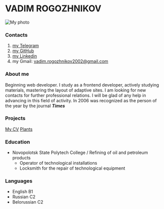 # VADIM ROGOZHNIKOV 
![My photo](https://user-images.githubusercontent.com/108485029/207972958-a8622fce-fddd-4cc1-bc51-4dfdc6b0ed93.jpg)
### Contacts 
1. [my Telegram](https://t.me/vadimrogozhnikov)
2. [my GitHub](https://github.com/vadim-project)
3. [my Linkedin](https://www.linkedin.com/in/vadim-rogozhnikov)
4. my Gmail: vadim.rogozhnikov2002@gmail.com
### About me
Beginning web developer.
I study as a frontend developer, actively studying materials, mastering the layout of adaptive sites.
I am looking for new contacts for further professional relations. I will be glad of any help in advancing in this field of activity.
In 2006 was recognized as the person of the year by the journal ***Times***
### Projects
[My CV](https://github.com/vadim-project/rsschool-cv/edit/gh-pages/cv.md)
[Plants](https://rolling-scopes-school.github.io/vadim-project-JSFEPRESCHOOL2022Q4/plants/)
### Education
* Novopolotsk State Polytech College / Refining of oil and petroleum products
  * Operator of technological installations
  * Locksmith for the repair of technological equipment
### Languages
  * English B1
  * Russian C2
  * Belorussian C2
